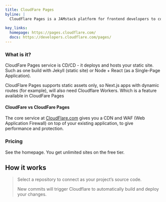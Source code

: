 ```yaml
---
title: CloudFare Pages
byline: |
  Cloudflare Pages is a JAMstack platform for frontend developers to collaborate and deploy websites.
  
key_links:
  homepage: https://pages.cloudflare.com/
  docs: https://developers.cloudflare.com/pages/
---
```


### What is it?

CloudFare Pages service is CD/CD - it deploys and hosts your static site. Such as one build with Jekyll (static site) or Node + React (as a Single-Page Application).

CloudFlare Pages supports static assets only, so Next.js apps with dynamic routes (for example), will also need Cloudflare Workers. Which is a feature available in CloudFare Pages


#### CloudFare vs CloudFare Pages

The core service at [CloudFlare.com](https://cloudflare.com/) gives you a CDN and WAF (Web Application Firewall) on top of your existing application, to give performance and protection. 


### Pricing

See the homepage. You get unlimited sites on the free tier.


## How it works

> Select a repository to connect as your project’s source code.
>
> New commits will trigger Cloudflare to automatically build and deploy your changes.

